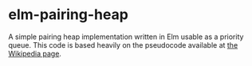 # elm-pairing-heap

A simple pairing heap implementation written in Elm usable as a priority queue.
This code is based heavily on the pseudocode available at [the Wikipedia page](https://en.wikipedia.org/wiki/Pairing_heap).

